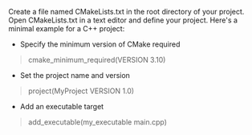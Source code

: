 Create a file named CMakeLists.txt in the root directory of your project. Open CMakeLists.txt in a text editor and define your project. Here's a minimal example for a C++ project:
 
- Specify the minimum version of CMake required

> cmake_minimum_required(VERSION 3.10)

- Set the project name and version

> project(MyProject VERSION 1.0)

- Add an executable target

> add_executable(my_executable main.cpp)
